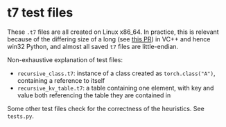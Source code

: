 # t7 test files

These `.t7` files are all created on Linux x86_64. In practice, this is relevant because of the differing size of a long (see [this PR](https://github.com/bshillingford/python-torchfile/pull/1)) in VC++ and hence win32 Python, and almost all saved `t7` files are little-endian.

Non-exhaustive explanation of test files:

* `recursive_class.t7`: instance of a class created as `torch.class("A")`, containing a reference to itself
* `recursive_kv_table.t7`: a table containing one element, with key and value both referencing the table they are contained in

Some other test files check for the correctness of the heuristics. See `tests.py`.

